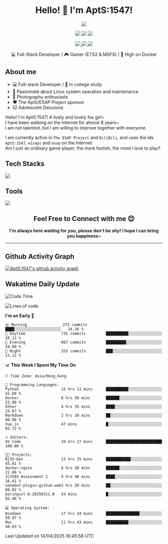 <div align="center">
  <h1>Hello! 👋 I'm AptS:1547!</h1>
</div>

<div align="center">

  <p>
    <a href="https://github.com/AptS-1547">
      <img src="https://github-readme-stats.vercel.app/api?username=AptS-1547&show_icons=true&theme=transparent" />
    </a>
  </p>

  <p>
    <img src="https://komarev.com/ghpvc/?username=AptS-1547&color=blue&style=flat-square" />
    <img src="https://img.shields.io/github/followers/AptS-1547?style=flat-square" />
    <img src="https://img.shields.io/github/stars/AptS-1547?style=flat-square" />
  </p>

  <p>
  <a href="https://www.esaps.net/">
    <img src="https://img.shields.io/badge/website-4493f8?style=for-the-badge&logo=About.me&logoColor=white" />
  </a>
  <a href="https://wwwesaps.net/feed/">
    <img src="https://img.shields.io/badge/RSS-4493f8?style=for-the-badge&logo=rss&logoColor=white" />
  </a>
  <a href="mailto:apts-1547@esaps.net">
    <img src="https://img.shields.io/badge/Email-4493f8?style=for-the-badge&logo=gmail&logoColor=white" />
  </a>
 </p>

 💻 Full-Stack Developer / 🎮 Gamer (ETS2 & MSFS) / 🐋 High on Docker

</div>

## About me

- 💻 Full-stack Developer / 🏫 In college study
- 📶 Passionate about Linux system operation and maintenance
- 📸 Photography enthusiasts
- ❤ The AptS/ESAP Project sponsor
- 🐱 Adolescent Delusions

Hello! I'm AptS:1547! A lively and lovely fox girl~  
I have been walking on the Internet for almost 8 years~  
I am not talented, but I am willing to improve together with everyone.  

I am currently active in `The ESAP Project` and `BiliBili`, and uses the ids `AptS:1547`, `e1saps` and `esap` on the Internet  
Am I just an ordinary game player, the more foolish, the more I love to play?  

## Tech Stacks
<a href="https://skillicons.dev">
  <img src="https://skillicons.dev/icons?i=py,arduino,php,html,css,javascript,typescript,bash,java,kotlin,vue,go,nodejs,cpp,rust,tailwind" />
</a>
   
## Tools

<a href="https://skillicons.dev">
  <img src="https://skillicons.dev/icons?i=ae,pr,ps,au,blender,visualstudio,vscode,androidstudio,idea,anaconda,gradle,maven,npm,vite,yarn,cloudflare,docker,git,github,githubactions,jenkins,nginx,workers,wordpress,sentry,grafana,prometheus,postgres,mysql,mongodb,redis" />
</a>

<div align="center">
  <h2>Feel Free to Connect with me 😊</h2>
</div>

<div align="center">
  <strong>I'm always here waiting for you, please don't be shy! I hope I can bring you happiness~</strong>
</div>

----------------------

## Github Activity Graph

[![AptS:1547's github activity graph](https://github-readme-activity-graph.vercel.app/graph?username=AptS-1547&theme=react-dark)](https://github.com/AptS-1547)

## Wakatime Daily Update

<!--START_SECTION:waka-->
![Code Time](http://img.shields.io/badge/Code%20Time-406%20hrs%2036%20mins-blue)

![Lines of code](https://img.shields.io/badge/From%20Hello%20World%20I%27ve%20Written-457.0%20thousand%20lines%20of%20code-blue)

**I'm an Early 🐤** 

```text
🌞 Morning                273 commits         ████░░░░░░░░░░░░░░░░░░░░░   14.16 % 
🌆 Daytime                735 commits         ██████████░░░░░░░░░░░░░░░   38.12 % 
🌃 Evening                667 commits         █████████░░░░░░░░░░░░░░░░   34.60 % 
🌙 Night                  253 commits         ███░░░░░░░░░░░░░░░░░░░░░░   13.12 % 
```


📊 **This Week I Spent My Time On** 

```text
🕑︎ Time Zone: Asia/Hong_Kong

💬 Programming Languages: 
Python                   12 hrs 11 mins      ██████████░░░░░░░░░░░░░░░   41.60 % 
Docker                   6 hrs 58 mins       ██████░░░░░░░░░░░░░░░░░░░   23.80 % 
Other                    4 hrs 35 mins       ████░░░░░░░░░░░░░░░░░░░░░   15.67 % 
Markdown                 2 hrs 20 mins       ██░░░░░░░░░░░░░░░░░░░░░░░   08.00 % 
Vue.js                   47 mins             █░░░░░░░░░░░░░░░░░░░░░░░░   02.72 % 

🔥 Editors: 
VS Code                  29 hrs 17 mins      █████████████████████████   100.00 % 

🐱‍💻 Projects: 
Bj35-bot                 13 hrs 25 mins      ███████████░░░░░░░░░░░░░░   45.81 % 
docker-nginx             6 hrs 38 mins       ██████░░░░░░░░░░░░░░░░░░░   22.68 % 
JC1503 Assessment 2      4 hrs 48 mins       ████░░░░░░░░░░░░░░░░░░░░░   16.41 % 
nonebot-plugin-github-web2 hrs 20 mins       ██░░░░░░░░░░░░░░░░░░░░░░░   08.02 % 
boringssl-0.20250311.0   43 mins             █░░░░░░░░░░░░░░░░░░░░░░░░   02.46 % 

💻 Operating System: 
Windows                  17 hrs 34 mins      ███████████████░░░░░░░░░░   59.97 % 
Mac                      11 hrs 43 mins      ██████████░░░░░░░░░░░░░░░   40.03 % 
```


 Last Updated on 14/04/2025 16:45:58 UTC
<!--END_SECTION:waka-->
